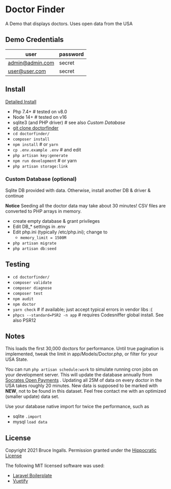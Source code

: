 # Doctor Finder
A Demo that displays doctors. Uses open data from the USA

## Demo Credentials
| user | password |
|---|---|
| admin@admin.com | secret
| user@user.com | secret

## Install
[Detailed Install](https://laravel.com/docs/8.x)

* Php 7.4+  # tested on v8.0
* Node 14+  # tested on v16
* sqlite3 (and PHP driver) # see also *Custom Database*
* [git clone doctorfinder](https://github.com/bingalls/doctorfinder)
* `cd doctorfinder/`
* `composer install`
* `npm install`  # or `yarn`
* `cp .env.example .env` # and edit
* `php artisan key:generate`
* `npm run development`   # or yarn
* `php artisan storage:link`

### Custom Database (optional)
Sqlite DB provided with data. 
Otherwise, install another DB & driver & continue

**Notice** Seeding all the doctor data may take about 30 minutes!
CSV files are converted to PHP arrays in memory.
* create empty database & grant privileges
* Edit DB_* settings in .env
* Edit php.ini (typically /etc/php.ini); change to
  * `memory_limit = 1500M`
* `php artisan migrate`
* `php artisan db:seed`

## Testing
* `cd doctorfinder/`
* `composer validate`
* `composer diagnose`
* `composer test`
* `npm audit`
* `npm doctor`
* `yarn check`        # if available; just accept typical errors in vendor libs :(
* `phpcs --standard=PSR2 -n app`  # requires Codesniffer global install. See also PSR12

## Notes
This loads the first 30,000 doctors for performance. Until true pagination is
implemented, tweak the limit in app/Models/Doctor.php, or filter for your USA State.

You can run `php artisan schedule:work` to simulate running cron jobs on your
development server. This will update the database annually from
[Socrates Open Payments](https://www.cms.gov/OpenPayments/Data/Dataset-Downloads) .
Updating all 25M of data on every doctor in the USA takes roughly 20 minutes.
New data is supposed to be marked with **NEW**, not to be found in this dataset.
Feel free contact me with an optimized (smaller update) data set.

Use your database native import for twice the performance, such as
* sqlite `.import`
* mysql `load data`

## License
Copyright 2021 Bruce Ingalls. Permission granted under the [Hippocratic License](https://firstdonoharm.dev/)

The following MIT licensed software was used:
* [Laravel Boilerplate](https://github.com/rappasoft/laravel-boilerplate)
* [Vuetify](https://vuetifyjs.com/)
